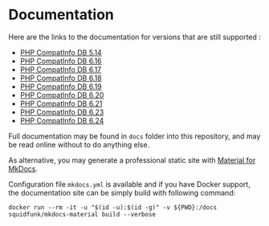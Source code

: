 # Documentation

Here are the links to the documentation for versions that are still supported : 

- [PHP CompatInfo DB 5.14](https://llaville.github.io/php-compatinfo-db/5.14/)
- [PHP CompatInfo DB 6.16](https://llaville.github.io/php-compatinfo-db/6.16/)
- [PHP CompatInfo DB 6.17](https://llaville.github.io/php-compatinfo-db/6.17/)
- [PHP CompatInfo DB 6.18](https://llaville.github.io/php-compatinfo-db/6.18/)
- [PHP CompatInfo DB 6.19](https://llaville.github.io/php-compatinfo-db/6.19/)
- [PHP CompatInfo DB 6.20](https://llaville.github.io/php-compatinfo-db/6.20/)
- [PHP CompatInfo DB 6.21](https://llaville.github.io/php-compatinfo-db/6.21/)
- [PHP CompatInfo DB 6.23](https://llaville.github.io/php-compatinfo-db/6.23/)
- [PHP CompatInfo DB 6.24](https://llaville.github.io/php-compatinfo-db/6.24/)

Full documentation may be found in `docs` folder into this repository, and may be read online without to do anything else.

As alternative, you may generate a professional static site with [Material for MkDocs][mkdocs-material].

Configuration file `mkdocs.yml` is available and if you have Docker support, 
the documentation site can be simply build with following command:

```shell
docker run --rm -it -u "$(id -u):$(id -g)" -v ${PWD}:/docs squidfunk/mkdocs-material build --verbose
```

[mkdocs-material]: https://github.com/squidfunk/mkdocs-material
